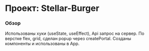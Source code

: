 # Проект: Stellar-Burger

### Обзор

Использованы хуки (useState, useEffect), Api запрос на сервер. По верстке flex, grid, сделан popup через createPortal. Созданы компоненты и использованы в App.

